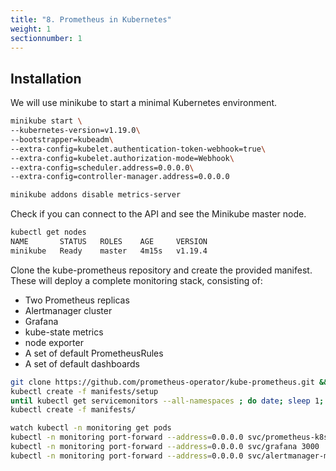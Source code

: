 ```yaml
---
title: "8. Prometheus in Kubernetes"
weight: 1
sectionnumber: 1
---
```


## Installation

We will use minikube to start a minimal Kubernetes environment.

```bash
minikube start \
--kubernetes-version=v1.19.0\
--bootstrapper=kubeadm\
--extra-config=kubelet.authentication-token-webhook=true\
--extra-config=kubelet.authorization-mode=Webhook\
--extra-config=scheduler.address=0.0.0.0\
--extra-config=controller-manager.address=0.0.0.0

minikube addons disable metrics-server
```

Check if you can connect to the API and see the Minikube master node.
```bash
kubectl get nodes
NAME       STATUS   ROLES    AGE     VERSION
minikube   Ready    master   4m15s   v1.19.4
```

Clone the kube-prometheus repository and create the provided manifest. These will deploy a complete monitoring stack, consisting of:

* Two Prometheus replicas
* Alertmanager cluster
* Grafana
* kube-state metrics
* node exporter
* A set of default PrometheusRules
* A set of default dashboards

```bash
git clone https://github.com/prometheus-operator/kube-prometheus.git && cd kube-prometheus
kubectl create -f manifests/setup
until kubectl get servicemonitors --all-namespaces ; do date; sleep 1; echo ""; done
kubectl create -f manifests/
```

```bash
watch kubectl -n monitoring get pods
kubectl -n monitoring port-forward --address=0.0.0.0 svc/prometheus-k8s 9090
kubectl -n monitoring port-forward --address=0.0.0.0 svc/grafana 3000
kubectl -n monitoring port-forward --address=0.0.0.0 svc/alertmanager-main 9093
```
